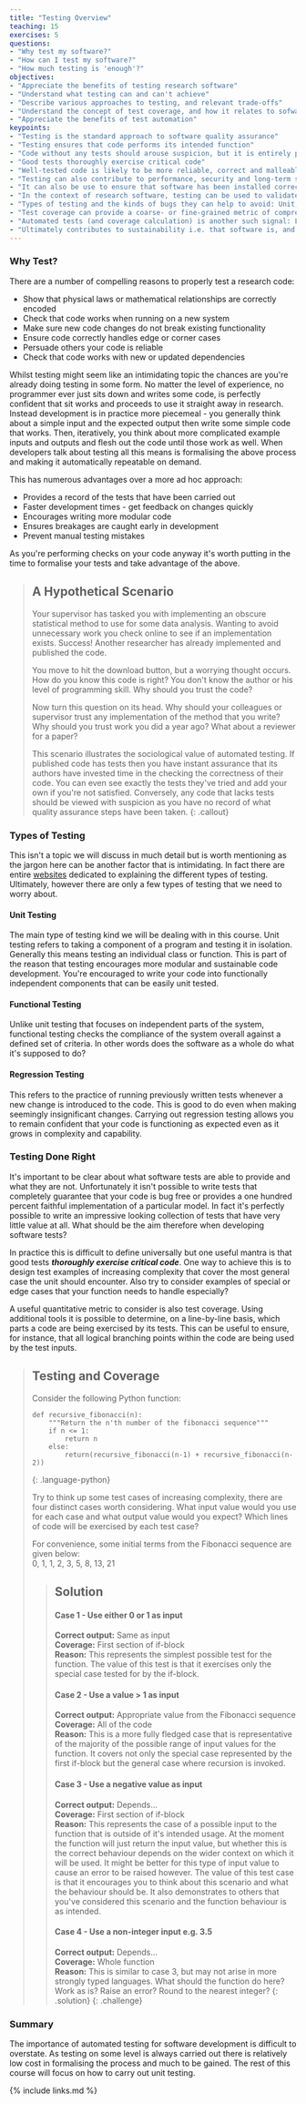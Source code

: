 ```yaml
---
title: "Testing Overview"
teaching: 15
exercises: 5
questions:
- "Why test my software?"
- "How can I test my software?"
- "How much testing is 'enough'?"
objectives:
- "Appreciate the benefits of testing research software"
- "Understand what testing can and can't achieve"
- "Describe various approaches to testing, and relevant trade-offs"
- "Understand the concept of test coverage, and how it relates to sofware quality and sustainability"
- "Appreciate the benefits of test automation"
keypoints:
- "Testing is the standard approach to software quality assurance"
- "Testing ensures that code performs its intended function"
- "Code without any tests should arouse suspicion, but it is entirely possible to write a comprehensive but practically worthless test suite"
- "Good tests thoroughly exercise critical code"
- "Well-tested code is likely to be more reliable, correct and malleable."
- "Testing can also contribute to performance, security and long-term stability as the size of the codebase and its network of contributors grows"
- "It can also be use to ensure that software has been installed correctly, is portable to new platforms, is compatible with new versions of its dependencies..."
- "In the context of research software, testing can be used to validate code i.e. ensure that it faithfully implements scientific theory - with some caveats"
- "Types of testing and the kinds of bugs they can help to avoid: Unit, e.g. a function; Functional, e.g. a library; Regression, e.g. a bug"
- "Test coverage can provide a coarse- or fine-grained metric of comprehensiveness, if not quality. But typically does provide another signal of code quality."
- "Automated tests (and coverage calculation) is another such signal: Lowers friction; Ensures that breakage is identified sooner, and isn't released; Implies that machine-readable instructions exist for building and code and running the tests"
- "Ultimately contributes to sustainability i.e. that software is, and remains, fit for purpose as its functionality and/or contributor-base grows, and its dependencies and/or runtime environments change"
---
```


### Why Test?

There are a number of compelling reasons to properly test a research code:
* Show that physical laws or mathematical relationships are correctly encoded
* Check that code works when running on a new system
* Make sure new code changes do not break existing functionality
* Ensure code correctly handles edge or corner cases
* Persuade others your code is reliable
* Check that code works with new or updated dependencies

Whilst testing might seem like an intimidating topic the chances are you're
already doing testing in some form. No matter the level of experience, no
programmer ever just sits down and writes some code, is perfectly confident that
sit works and proceeds to use it straight away in research. Instead development
is in practice more piecemeal - you generally think about a simple input and the
expected output then write some simple code that works. Then, iteratively, you
think about more complicated example inputs and outputs and flesh out the code
until those work as well. When developers talk about testing all this means is
formalising the above process and making it automatically repeatable on demand.

This has numerous advantages over a more ad hoc approach:
* Provides a record of the tests that have been carried out
* Faster development times - get feedback on changes quickly
* Encourages writing more modular code
* Ensures breakages are caught early in development
* Prevent manual testing mistakes

As you're performing checks on your code anyway it's worth putting in the time
to formalise your tests and take advantage of the above.

> ## A Hypothetical Scenario
>
> Your supervisor has tasked you with implementing an obscure statistical method
> to use for some data analysis. Wanting to avoid unnecessary work you check
> online to see if an implementation exists. Success! Another researcher has
> already implemented and published the code.
>
> You move to hit the download button, but a worrying thought occurs. How do you
> know this code is right? You don't know the author or his level of programming
> skill. Why should you trust the code?
>
> Now turn this question on its head. Why should your colleagues or supervisor
> trust any implementation of the method that you write? Why should you trust
> work you did a year ago? What about a reviewer for a paper?
>
> This scenario illustrates the sociological value of automated testing. If
> published code has tests then you have instant assurance that its authors have
> invested time in the checking the correctness of their code. You can even see
> exactly the tests they've tried and add your own if you're not
> satisfied. Conversely, any code that lacks tests should be viewed with
> suspicion as you have no record of what quality assurance steps have been
> taken.
{: .callout}

### Types of Testing

This isn't a topic we will discuss in much detail but is worth mentioning as the
jargon here can be another factor that is intimidating. In fact there are entire
[websites](http://softwaretestingfundamentals.com) dedicated to explaining the
different types of testing. Ultimately, however there are only a few types of
testing that we need to worry about.

#### Unit Testing

The main type of testing kind we will be dealing with in this course. Unit
testing refers to taking a component of a program and testing it in
isolation. Generally this means testing an individual class or function. This is
part of the reason that testing encourages more modular and sustainable code
development. You're encouraged to write your code into functionally independent
components that can be easily unit tested.

#### Functional Testing

Unlike unit testing that focuses on independent parts of the system, functional
testing checks the compliance of the system overall against a defined set of
criteria. In other words does the software as a whole do what it's supposed to
do? 

#### Regression Testing

This refers to the practice of running previously written tests whenever a new
change is introduced to the code. This is good to do even when making seemingly
insignificant changes. Carrying out regression testing allows you to remain
confident that your code is functioning as expected even as it grows in
complexity and capability.

### Testing Done Right

It's important to be clear about what software tests are able to provide and
what they are not. Unfortunately it isn't possible to write tests that
completely guarantee that your code is bug free or provides a one hundred
percent faithful implementation of a particular model. In fact it's perfectly
possible to write an impressive looking collection of tests that have very
little value at all. What should be the aim therefore when developing software
tests?

In practice this is difficult to define universally but one useful mantra is
that good tests ***thoroughly exercise critical code***. One way to achieve this is
to design test examples of increasing complexity that cover the most general
case the unit should encounter. Also try to consider examples of special or edge
cases that your function needs to handle especially?

A useful quantitative metric to consider is also test coverage. Using additional
tools it is possible to determine, on a line-by-line basis, which parts a code
are being exercised by its tests. This can be useful to ensure, for instance,
that all logical branching points within the code are being used by the test
inputs.


> ## Testing and Coverage
> Consider the following Python function:
> ~~~
> def recursive_fibonacci(n):
>     """Return the n'th number of the fibonacci sequence"""
>     if n <= 1:
>         return n
>     else:
>         return(recursive_fibonacci(n-1) + recursive_fibonacci(n-2))
> ~~~
> {: .language-python}
> 
> Try to think up some test cases of increasing complexity, there are four
> distinct cases worth considering. What input value would you use for each case
> and what output value would you expect? Which lines of code will be exercised
> by each test case?
>
> For convenience, some initial terms from the Fibonacci sequence are given
> below:  
> 0, 1, 1, 2, 3, 5, 8, 13, 21
> > ## Solution
> > #### Case 1 - Use either 0 or 1 as input
> > **Correct output:** Same as input  
> > **Coverage:** First section of if-block  
> > **Reason:** This represents the simplest possible test for the function. The
> > value of this test is that it exercises only the special case tested for by
> > the if-block.
> >
> > #### Case 2 - Use a value > 1 as input
> > **Correct output:** Appropriate value from the Fibonacci sequence  
> > **Coverage:** All of the code  
> > **Reason:** This is a more fully fledged case that is representative of the
> > majority of the possible range of input values for the function. It covers
> > not only the special case represented by the first if-block but the general
> > case where recursion is invoked.
> >
> > #### Case 3 - Use a negative value as input
> > **Correct output:** Depends...  
> > **Coverage:** First section of if-block  
> > **Reason:** This represents the case of a possible input to the function
> > that is outside of it's intended usage. At the moment the function will just
> > return the input value, but whether this is the correct behaviour depends on
> > the wider context on which it will be used. It might be better for this type
> > of input value to cause an error to be raised however. The value of this
> > test case is that it encourages you to think about this scenario and what
> > the behaviour should be. It also demonstrates to others that you've
> > considered this scenario and the function behaviour is as intended.
> >
> > #### Case 4 - Use a non-integer input e.g. 3.5
> > **Correct output:** Depends...  
> > **Coverage:** Whole function  
> > **Reason:** This is similar to case 3, but may not arise in more strongly
> > typed languages. What should the function do here? Work as is? Raise an
> > error? Round to the nearest integer?
> {: .solution}
{: .challenge}

### Summary

The importance of automated testing for software development is difficult to
overstate. As testing on some level is always carried out there is relatively
low cost in formalising the process and much to be gained. The rest of this
course will focus on how to carry out unit testing.

{% include links.md %}
